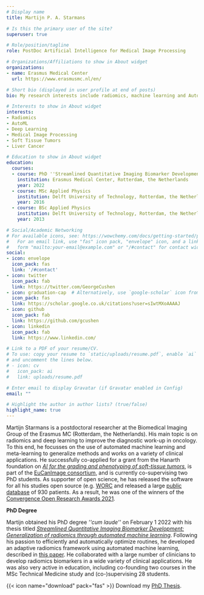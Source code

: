 ```yaml
---
# Display name
title: Martijn P. A. Starmans

# Is this the primary user of the site?
superuser: true

# Role/position/tagline
role: PostDoc Artificial Intelligence for Medical Image Processing

# Organizations/Affiliations to show in About widget
organizations:
- name: Erasmus Medical Center
  url: https://www.erasmusmc.nl/en/

# Short bio (displayed in user profile at end of posts)
bio: My research interests include radiomics, machine learning and AutoML.

# Interests to show in About widget
interests:
- Radiomics
- AutoML
- Deep Learning
- Medical Image Processing
- Soft Tissue Tumors
- Liver Cancer

# Education to show in About widget
education:
  courses:
  - course: PhD ''Streamlined Quantitative Imaging Biomarker Development''
    institution: Erasmus Medical Center, Rotterdam, the Netherlands
    year: 2022
  - course: MSc Applied Physics
    institution: Delft University of Technology, Rotterdam, the Netherlands
    year: 2016
  - course: BSc Applied Physics
    institution: Delft University of Technology, Rotterdam, the Netherlands
    year: 2013

# Social/Academic Networking
# For available icons, see: https://wowchemy.com/docs/getting-started/page-builder/#icons
#   For an email link, use "fas" icon pack, "envelope" icon, and a link in the
#   form "mailto:your-email@example.com" or "/#contact" for contact widget.
social:
- icon: envelope
  icon_pack: fas
  link: '/#contact'
- icon: twitter
  icon_pack: fab
  link: https://twitter.com/GeorgeCushen
- icon: graduation-cap  # Alternatively, use `google-scholar` icon from `ai` icon pack
  icon_pack: fas
  link: https://scholar.google.co.uk/citations?user=sIwtMXoAAAAJ
- icon: github
  icon_pack: fab
  link: https://github.com/gcushen
- icon: linkedin
  icon_pack: fab
  link: https://www.linkedin.com/

# Link to a PDF of your resume/CV.
# To use: copy your resume to `static/uploads/resume.pdf`, enable `ai` icons in `params.toml`,
# and uncomment the lines below.
# - icon: cv
#   icon_pack: ai
#   link: uploads/resume.pdf

# Enter email to display Gravatar (if Gravatar enabled in Config)
email: ""

# Highlight the author in author lists? (true/false)
highlight_name: true
---
```


Martijn Starmans is a postdoctoral researcher at the Biomedical Imaging Group
of the Erasmus MC (Rotterdam, the Netherlands). His main topic is on radiomics and
deep learning to improve the diagnostic work-up in oncology. To this end, he
focusses on the use of automated machine learning and meta-learning to generalize
methods and works on a variety of clinical applications. He successfully
co-applied for a grant from the Hanarth foundation
on [*AI for the grading and phenotyping of soft-tissue tumors*](https://www.hanarthfonds.nl/en/stefan-klein),
is part of the [EuCanImage consortium](https://eucanimage.eu/), and is
currently co-supervising two PhD students. As supporter of open science,
he has released the software for all his studies open source (e.g.
[WORC](https://github.com/MStarmans91/WORC)
and released a large [public database](https://doi.org/10.1101/2021.08.19.21262238)
of 930 patients. As a result, he was one of the winners of the [Convergence Open Research
Awards 2021](https://www.riotsciencenl.com/award-winners).

**PhD Degree**

Martijn obtained his PhD degree *''cum laude''* on February 1 2022 with his thesis titled
*[Streamlined Quantitative Imaging Biomarker Development: Generalization of
radiomics through automated machine learning](https://repub.eur.nl/pub/137089/thesis-MPA-Starmans-embargo-version-61c5831509bd6.pdf)*.
Following his passion to efficiently and automatically optimize routines, he
developed an adaptive radiomics framework using automated machine learning,
described in [this paper](https://arxiv.org/pdf/2108.08618.pdf). He collaborated
with a large number of clinicians to develop radiomics biomarkers in a wide
variety of clinical applications. He was also very active in education, including co-founding
two courses in the MSc Technical
Medicine study and (co-)supervising 28 students.

<!-- {{< icon name="download" pack="fas" >}} Download my {{< staticref "uploads/demo_resume.pdf" "newtab" >}}resumé{{< /staticref >}}. -->

{{< icon name="download" pack="fas" >}} Download my [PhD Thesis](https://repub.eur.nl/pub/137089/thesis-MPA-Starmans-embargo-version-61c5831509bd6.pdf).
